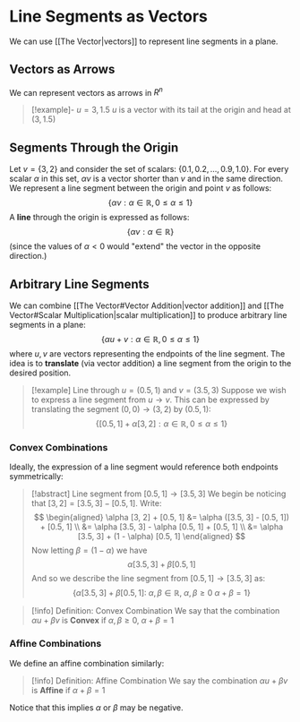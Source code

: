 # Line Segments as Vectors

We can use [[The Vector|vectors]] to represent line segments in a plane.

## Vectors as Arrows

We can represent vectors as arrows in $R^n$

> [!example]- 
> $u = {3, 1.5}$
> $u$ is a vector with its tail at the origin and head at $(3, 1.5)$

## Segments Through the Origin
Let $v = \{3, 2\}$ and consider the set of scalars: $\{0.1, 0.2, \dots, 0.9, 1.0\}$. For every scalar $\alpha$ in this set, $\alpha v$ is a vector shorter than $v$ and in the same direction. We represent a line segment between the origin and point $v$ as follows: 
$$
\{ \alpha v : \alpha \in \mathbb{R}, 0 \leqslant \alpha \leqslant 1\}
$$
A **line** through the origin is expressed as follows: 
$$
\{ \alpha v : \alpha \in \mathbb{R} \}
$$
(since the values of $\alpha \lt 0$ would "extend" the vector in the opposite direction.)

## Arbitrary Line Segments

We can combine [[The Vector#Vector Addition|vector addition]] and [[The Vector#Scalar Multiplication|scalar multiplication]] to produce arbitrary line segments in a plane: 
$$
\{\alpha u + v : \alpha \in \mathbb{R}, 0 \leqslant \alpha \leqslant 1\}
$$
where $u, v$ are vectors representing the endpoints of the line segment. The idea is to **translate** (via vector addition) a line segment from the origin to the desired position.

> [!example] Line through $u = (0.5, 1)$ and $v = (3.5, 3)$
> Suppose we wish to express a line segment from $u \to v$. This can be expressed by translating the segment $(0,0) \to (3, 2)$ by $(0.5, 1)$:
> $$
> \{ [0.5, 1] + \alpha [3, 2] : 
> \alpha \in \mathbb{R}, 
> 0 \leqslant \alpha \leqslant 1 \}
> $$

### Convex Combinations

Ideally, the expression of a line segment would reference both endpoints symmetrically:

>[!abstract] Line segment from $[0.5, 1] \to [3.5, 3]$
>We begin be noticing that $[3, 2] = [3.5, 3] - [0.5, 1]$. Write:
>$$ \begin{aligned}
> \alpha [3, 2] + [0.5, 1] &= \alpha ([3.5, 3] - [0.5, 1]) + [0.5, 1] \\
> &= \alpha [3.5, 3] - \alpha [0.5, 1] + [0.5, 1] \\
> &= \alpha [3.5, 3] + (1 - \alpha) [0.5, 1]
\end{aligned}
>$$
>Now letting $\beta = (1 - \alpha)$ we have
>$$
> \alpha [3.5, 3] + \beta [0.5, 1] 
>$$
>And so we describe the line segment from $[0.5, 1] \to [3.5, 3]$ as:
>$$
>\{ \alpha [3.5, 3] + \beta [0.5, 1] : \;
>	\alpha,\beta \in \mathbb{R}, \; 
>	\alpha,\beta \geqslant 0 \;
>	\alpha + \beta = 1\}
>$$

> [!info] Definition: Convex Combination
> We say that the combination $\alpha u + \beta v$ is **Convex** if $\alpha, \beta \geqslant 0, \; \alpha + \beta = 1$

### Affine Combinations

We define an affine combination similarly:

> [!info] Definition: Affine Combination
> We say the combination $\alpha u + \beta v$ is **Affine** if $\alpha + \beta = 1$ 

Notice that this implies $\alpha$ or $\beta$  may be negative.